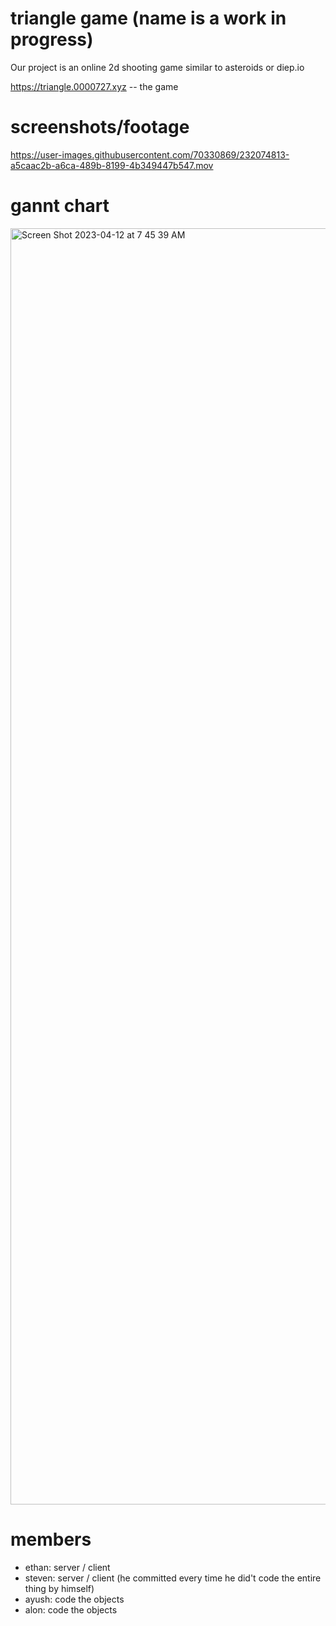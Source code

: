 # triangle game (name is a work in progress)
Our project is an online 2d shooting game similar to asteroids or diep.io

https://triangle.0000727.xyz -- the game

# screenshots/footage
https://user-images.githubusercontent.com/70330869/232074813-a5caac2b-a6ca-489b-8199-4b349447b547.mov

# gannt chart
<img width="2042" alt="Screen Shot 2023-04-12 at 7 45 39 AM" src="https://user-images.githubusercontent.com/70330869/231477489-95caf344-32c2-41c6-8214-0232660a527a.png">

# members
- ethan: server / client
- steven: server / client (he committed every time he did't code the entire thing by himself)
- ayush: code the objects
- alon: code the objects
